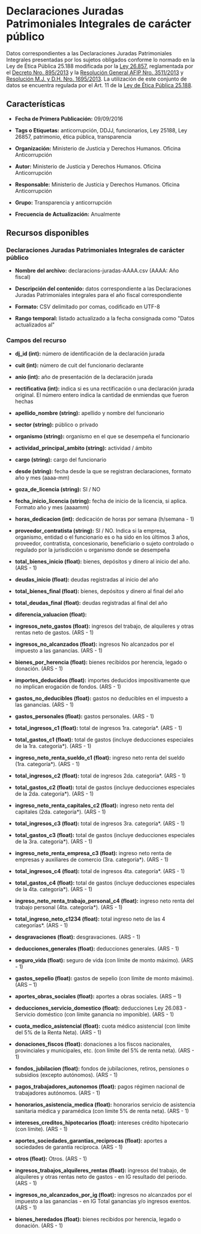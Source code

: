 Declaraciones Juradas Patrimoniales Integrales de carácter público
==================================================================

Datos correspondientes a las Declaraciones Juradas Patrimoniales Integrales presentadas por los sujetos obligados conforme lo normado en la Ley de Ética Pública 25.188 modificada por la [Ley 26.857](http://servicios.infoleg.gob.ar/infolegInternet/anexos/215000-219999/215002/norma.htm), reglamentada por el [Decreto Nro. 895/2013](http://servicios.infoleg.gob.ar/infolegInternet/anexos/215000-219999/217131/norma.htm) y la [Resolución General AFIP Nro. 3511/2013](http://servicios.infoleg.gob.ar/infolegInternet/anexos/215000-219999/217218/norma.htm) y [Resolución M.J. y D.H. Nro. 1695/2013](http://servicios.infoleg.gob.ar/infolegInternet/anexos/215000-219999/219937/norma.htm). La utilización de este conjunto de datos se encuentra regulada por el Art. 11 de la [Ley de Ética Pública 25.188](http://servicios.infoleg.gob.ar/infolegInternet/anexos/60000-64999/60847/texact.htm).

Características
---------------

-   **Fecha de Primera Publicación:** 09/09/2016

-   **Tags o Etiquetas:** anticorrupción, DDJJ, funcionarios, Ley 25188, Ley 26857, patrimonio, ética pública, transparencia

-   **Organización:** Ministerio de Justicia y Derechos Humanos. Oficina Anticorrupción

-   **Autor:** Ministerio de Justicia y Derechos Humanos. Oficina Anticorrupción

-   **Responsable:** Ministerio de Justicia y Derechos Humanos. Oficina Anticorrupción

-   **Grupo:** Transparencia y anticorrupción

-   **Frecuencia de Actualización:** Anualmente

Recursos disponibles
--------------------

### Declaraciones Juradas Patrimoniales Integrales de carácter público

-   **Nombre del archivo:** declaracions-juradas-AAAA.csv (AAAA: Año fiscal)

-   **Descripción del contenido:** datos correspondiente a las Declaraciones Juradas Patrimoniales integrales para el año fiscal correspondiente

-   **Formato:** CSV delimitado por comas, codificado en UTF-8

-   **Rango temporal:** listado actualizado a la fecha consignada como "Datos actualizados al"


### Campos del recurso

-   **dj_id (int):** número de identificación de la declaración jurada

-   **cuit (int):** número de cuit del funcionario declarante

-   **anio (int):** año de presentación de la declaración jurada

-   **rectificativa (int):** indica si es una rectificación o una declaración jurada original. El número entero indica la cantidad de enmiendas que fueron hechas

-   **apellido_nombre (string):** apellido y nombre del funcionario

-   **sector (string):** público o privado

-   **organismo (string):** organismo en el que se desempeña el funcionario

-   **actividad_principal_ambito (string):** actividad / ámbito

-   **cargo (string):** cargo del funcionario

-   **desde (string):** fecha desde la que se registran declaraciones, formato año y mes (aaaa-mm)

-   **goza_de_licencia (string):** SI / NO

-   **fecha_inicio_licencia (string):** fecha de inicio de la licencia, si aplica. Formato año y mes (aaaamm)

-   **horas_dedicacion (int):** dedicación de horas por semana (h/semana - 1)

-   **proveedor_contratista (string):** SI / NO. Indica si la empresa, organismo, entidad o el funcionario es o ha sido en los últimos 3 años, proveedor, contratista, concesionario, beneficiario o sujeto controlado o regulado por la jurisdicción u organismo donde se desempeña

-   **total_bienes_inicio (float):** bienes, depósitos y dinero al inicio del año. (ARS - 1)

-   **deudas_inicio (float):** deudas registradas al inicio del año

-   **total_bienes_final (float):** bienes, depósitos y dinero al final del año

-   **total_deudas_final (float):** deudas registradas al final del año

-   **diferencia_valuacion (float):**

-   **ingresos_neto_gastos (float):** ingresos del trabajo, de alquileres y otras rentas neto de gastos. (ARS - 1)

-   **ingresos_no_alcanzados (float):** ingresos No alcanzados por el impuesto a las ganancias. (ARS - 1)

-   **bienes_por_herencia (float):** bienes recibidos por herencia, legado o donación. (ARS - 1)

-   **importes_deducidos (float):** importes deducidos impositivamente que no implican erogación de fondos. (ARS - 1)

-   **gastos_no_deducibles (float):** gastos no deducibles en el impuesto a las ganancias. (ARS - 1)

-   **gastos_personales (float):** gastos personales. (ARS - 1)

-   **total_ingresos_c1 (float):** total de ingresos 1ra. categoría\*. (ARS - 1)

-   **total_gastos_c1 (float):** total de gastos (incluye deducciones especiales de la 1ra. categoría\*). (ARS - 1)

-   **ingreso_neto_renta\_sueldo\_c1 (float):** ingreso neto renta del sueldo (1ra. categoría\*). (ARS - 1)

-   **total_ingresos_c2 (float):** total de ingresos 2da. categoría\*. (ARS - 1)

-   **total_gastos_c2 (float):** total de gastos (incluye deducciones especiales de la 2da. categoría\*). (ARS - 1)

-   **ingreso_neto_renta_capitales_c2 (float):** ingreso neto renta del capitales (2da. categoría\*). (ARS - 1)

-   **total_ingresos_c3 (float):** total de ingresos 3ra. categoría\*. (ARS - 1)

-   **total_gastos_c3 (float):** total de gastos (incluye deducciones especiales de la 3ra. categoría\*). (ARS - 1)

-   **ingreso_neto_renta_empresa_c3 (float):** ingreso neto renta de empresas y auxiliares de comercio (3ra. categoría\*). (ARS - 1)

-   **total_ingresos_c4 (float):** total de ingresos 4ta. categoría\*. (ARS - 1)

-   **total_gastos_c4 (float):** total de gastos (incluye deducciones especiales de la 4ta. categoría\*). (ARS - 1)

-   **ingreso_neto_renta_trabajo_personal_c4 (float):** ingreso neto renta del trabajo personal (4ta. categoría\*). (ARS - 1)

-   **total_ingreso_neto_c1234 (float):** total ingreso neto de las 4 categorías\*. (ARS - 1)

-   **desgravaciones (float):** desgravaciones. (ARS - 1)

-   **deducciones_generales (float):** deducciones generales. (ARS - 1)

-   **seguro_vida (float):** seguro de vida (con límite de monto máximo). (ARS - 1)

-   **gastos_sepelio (float):** gastos de sepelio (con límite de monto máximo). (ARS – 1)

-   **aportes_obras_sociales (float):** aportes a obras sociales. (ARS – 1)

-   **deducciones_servicio_domestico (float):** deducciones Ley 26.083 - Servicio doméstico (con límite ganancia no imponible). (ARS - 1)

-   **cuota_medico_asistencial (float):** cuota médico asistencial (con límite del 5% de la Renta Neta). (ARS - 1)

-   **donaciones_fiscos (float):** donaciones a los fiscos nacionales, provinciales y municipales, etc. (con límite del 5% de renta neta). (ARS - 1)

-   **fondos_jubilacion (float):** fondos de jubilaciones, retiros, pensiones o subsidios (excepto autónomos). (ARS - 1)

-   **pagos_trabajadores_autonomos (float):** pagos régimen nacional de trabajadores autónomos. (ARS - 1)

-   **honorarios_asistencia_medica (float):** honorarios servicio de asistencia sanitaria médica y paramédica (con limite 5% de renta neta). (ARS - 1)

-   **intereses_creditos_hipotecarios (float):** intereses crédito hipotecario (con límite). (ARS - 1)

-   **aportes_sociedades_garantias_reciprocas (float):** aportes a sociedades de garantía recíproca. (ARS - 1)

-   **otros (float):** Otros. (ARS - 1)

-   **ingresos_trabajos_alquileres_rentas (float):** ingresos del trabajo, de alquileres y otras rentas neto de gastos - en IG resultado del periodo. (ARS - 1)

-   **ingresos_no_alcanzados_por_ig (float):** ingresos no alcanzados por el impuesto a las ganancias - en IG Total ganancias y/o ingresos exentos. (ARS - 1)

-   **bienes_heredados (float):** bienes recibidos por herencia, legado o donación. (ARS - 1)


